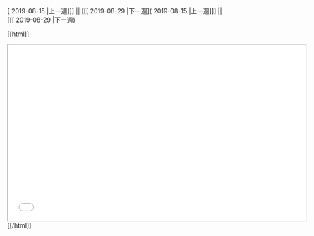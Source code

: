 [ 2019-08-15 |上一週]]] || [[[ 2019-08-29 |下一週]( 2019-08-15 |上一週]]] || [[[ 2019-08-29 |下一週)



[[html]]
<iframe src='<http://pad.hackingthursday.org>  ?showControls=true&showChat=true&showLineNumbers=true&useMonospaceFont=false' width=675 height=400></iframe>
[[/html]]